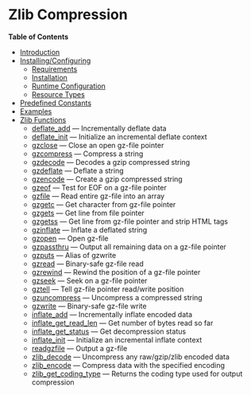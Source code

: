 Zlib Compression
================

**Table of Contents**

-   [Introduction](/intro/zlib.html)
-   [Installing/Configuring](/zlib/setup.html)
    -   [Requirements](/zlib/setup.html#Requirements)
    -   [Installation](/zlib/setup.html#Installation)
    -   [Runtime
        Configuration](/zlib/setup.html#Runtime%20Configuration)
    -   [Resource Types](/zlib/setup.html#Resource%20Types)
-   [Predefined Constants](/zlib/constants.html)
-   [Examples](/zlib/examples.html)
-   [Zlib Functions](/ref/zlib.html)
    -   [deflate\_add](/ref/zlib.html#deflate_add) — Incrementally
        deflate data
    -   [deflate\_init](/ref/zlib.html#deflate_init) — Initialize an
        incremental deflate context
    -   [gzclose](/ref/zlib.html#gzclose) — Close an open gz-file
        pointer
    -   [gzcompress](/ref/zlib.html#gzcompress) — Compress a string
    -   [gzdecode](/ref/zlib.html#gzdecode) — Decodes a gzip compressed
        string
    -   [gzdeflate](/ref/zlib.html#gzdeflate) — Deflate a string
    -   [gzencode](/ref/zlib.html#gzencode) — Create a gzip compressed
        string
    -   [gzeof](/ref/zlib.html#gzeof) — Test for EOF on a gz-file
        pointer
    -   [gzfile](/ref/zlib.html#gzfile) — Read entire gz-file into an
        array
    -   [gzgetc](/ref/zlib.html#gzgetc) — Get character from gz-file
        pointer
    -   [gzgets](/ref/zlib.html#gzgets) — Get line from file pointer
    -   [gzgetss](/ref/zlib.html#gzgetss) — Get line from gz-file
        pointer and strip HTML tags
    -   [gzinflate](/ref/zlib.html#gzinflate) — Inflate a deflated
        string
    -   [gzopen](/ref/zlib.html#gzopen) — Open gz-file
    -   [gzpassthru](/ref/zlib.html#gzpassthru) — Output all remaining
        data on a gz-file pointer
    -   [gzputs](/ref/zlib.html#gzputs) — Alias of gzwrite
    -   [gzread](/ref/zlib.html#gzread) — Binary-safe gz-file read
    -   [gzrewind](/ref/zlib.html#gzrewind) — Rewind the position of a
        gz-file pointer
    -   [gzseek](/ref/zlib.html#gzseek) — Seek on a gz-file pointer
    -   [gztell](/ref/zlib.html#gztell) — Tell gz-file pointer
        read/write position
    -   [gzuncompress](/ref/zlib.html#gzuncompress) — Uncompress a
        compressed string
    -   [gzwrite](/ref/zlib.html#gzwrite) — Binary-safe gz-file write
    -   [inflate\_add](/ref/zlib.html#inflate_add) — Incrementally
        inflate encoded data
    -   [inflate\_get\_read\_len](/ref/zlib.html#inflate_get_read_len) —
        Get number of bytes read so far
    -   [inflate\_get\_status](/ref/zlib.html#inflate_get_status) — Get
        decompression status
    -   [inflate\_init](/ref/zlib.html#inflate_init) — Initialize an
        incremental inflate context
    -   [readgzfile](/ref/zlib.html#readgzfile) — Output a gz-file
    -   [zlib\_decode](/ref/zlib.html#zlib_decode) — Uncompress any
        raw/gzip/zlib encoded data
    -   [zlib\_encode](/ref/zlib.html#zlib_encode) — Compress data with
        the specified encoding
    -   [zlib\_get\_coding\_type](/ref/zlib.html#zlib_get_coding_type) —
        Returns the coding type used for output compression
